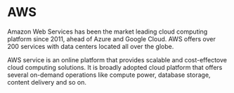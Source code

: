 # AWS
Amazon Web Services has been the market leading cloud computing platform since 2011, ahead of Azure and Google Cloud. AWS offers over 200 services with data centers located all over the globe.

AWS service is an online platform that provides scalable and cost-effectove cloud computing solutions. It is broadly adopted cloud platform that offers several on-demand operations like compute power, database storage, content delivery and so on.